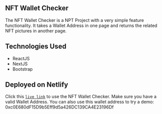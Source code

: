 ## NFT Wallet Checker

The NFT Wallet Checker is a NPT Project with a very simple feature functionality.
It takes a Wallet Address in one page and returns the related NFT pictures in another page. 

## Technologies Used

- ReactJS
- NextJS
- Bootstrap

## Deployed on Netlify

Click this [`live link`](https://nft-wallet-checker.netlify.app/) to use the NFT Wallet Checker. Make sure you have a valid Wallet Address. You can also use this wallet address to try a demo: 0xc0E680dF15D9b5Eff9d5a426DC139CA4E23196Df
